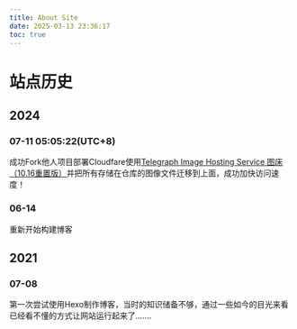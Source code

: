 ```yaml
---
title: About Site
date: 2025-03-13 23:36:17
toc: true
---
```


# 站点历史

## 2024

### 07-11 05:05:22(UTC+8) 

成功Fork他人项目部署Cloudfare使用[Telegraph Image Hosting Service 图床（10.16重置版）](https://github.com/JayMuShui/Telegraph-Img-by-bot)并把所有存储在仓库的图像文件迁移到上面，成功加快访问速度！

### 06-14 

重新开始构建博客

## 2021

### 07-08 

第一次尝试使用Hexo制作博客，当时的知识储备不够，通过一些如今的目光来看已经看不懂的方式让网站运行起来了.......
